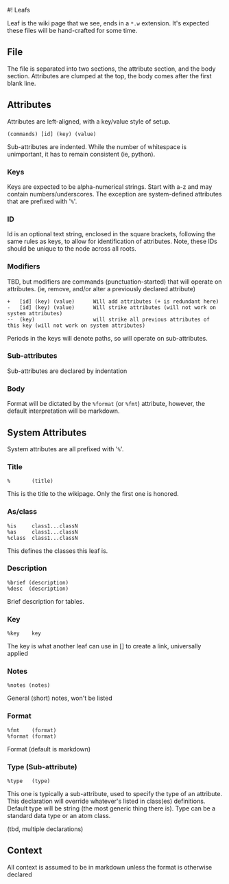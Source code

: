 #! Leafs

Leaf is the wiki page that we see, ends in a ``*.w`` extension.  It's expected these files will be hand-crafted for some time.  

##  File

The file is separated into two sections, the attribute section, and the body section.  Attributes are clumped at the top, the body comes after the first blank line.

##  Attributes

Attributes are left-aligned, with a key/value style of setup.

    (commands) [id] (key) (value)
    
Sub-attributes are indented.  While the number of whitespace is unimportant, it has to remain consistent (ie, python).

### Keys

Keys are expected to be alpha-numerical strings.  Start with a-z and may contain numbers/underscores.  The exception are system-defined attributes that are prefixed with '``%``'.  

### ID

Id is an optional text string, enclosed in the square brackets, following the same rules as keys, to allow for identification of attributes.  Note, these IDs should be unique to the node across all roots.  


### Modifiers

TBD, but modifiers are commands (punctuation-started) that will operate on attributes.  (ie, remove, and/or alter a previously declared attribute)

    +   [id] (key) (value)      Will add attributes (+ is redundant here)
    -   [id] (key) (value)      Will strike attributes (will not work on system attributes) 
    --  (key)                   will strike all previous attributes of this key (will not work on system attributes)
    
Periods in the keys will denote paths, so will operate on sub-attributes.


### Sub-attributes
   
Sub-attributes are declared by indentation


### Body

Format will be dictated by the ``%format`` (or ``%fmt``) attribute, however, the default interpretation will be markdown.


## System Attributes

System attributes are all prefixed with '``%``'.

### Title

	%	    (title)
	
This is the title to the wikipage.  Only the first one is honored.

### As/class

    %is     class1...classN
	%as	    class1...classN
	%class  class1...classN

This defines the classes this leaf is.

### Description

    %brief (description)
	%desc  (description)
	
Brief description for tables.

### Key

    %key    key
    
The key is what another leaf can use in [] to create a link, universally applied


### Notes

	%notes (notes)
	
General (short) notes, won't be listed

### Format

    %fmt    (format)
	%format	(format)
	
Format (default is markdown)

### Type (Sub-attribute)

    %type   (type)
    
This one is typically a sub-attribute, used to specify the type of an attribute.  This declaration will override whatever's listed in class(es) definitions.  Default type will be string (the most generic thing there is).  Type can be a standard data type or an atom class. 

(tbd, multiple declarations)



## Context

All context is assumed to be in markdown unless the format is otherwise declared



